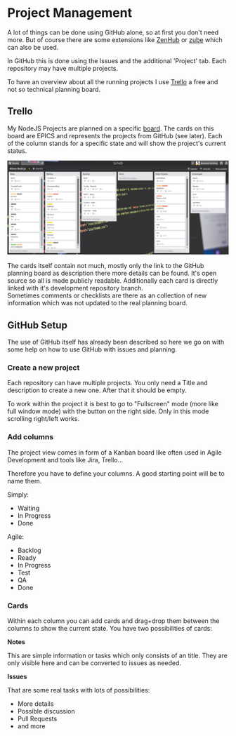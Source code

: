 # Project Management

A lot of things can be done using GitHub alone, so at first you don't need more.
But of course there are some extensions like [ZenHub](https://www.zenhub.com/)
or [zube](https://zube.io/) which can also be used.

In GitHub this is done using the Issues and the additional 'Project' tab. Each repository
may have multiple projects.

To have an overview about all the running projects I use [Trello](https://trello.com/)
a free and not so technical planning board.


## Trello

My NodeJS Projects are planned on a specific [board](https://trello.com/b/lOY5hCx7/alinex-node-js).
The cards on this board are EPICS and represents the projects from GitHub (see later).
Each of the column stands for a specific state and will show the project's current
status.

![Trello example](trello.png)

The cards itself contain not much, mostly only the link to the GitHub planning board
as description there more details can be found. It's open source so all is made publicly
readable. Additionally each card is directly linked with it's development repository
branch.<br/>
Sometimes comments or checklists are there as an collection of new information which
was not updated to the real planning board.


## GitHub Setup

The use of GitHub itself has already been described so here we go on with some help
on how to use GitHub with issues and planning.

### Create a new project

Each repository can have multiple projects. You only need a Title and description
to create a new one. After that it should be empty.

To work within the project it is best to go to "Fullscreen" mode (more like full
window mode) with the button on the right side. Only in this mode scrolling right/left
works.

### Add columns

The project view comes in form of a Kanban board like often used in Agile Development
and tools like Jira, Trello...

Therefore you have to define your columns. A good starting point will be to
name them.

Simply:
- Waiting
- In Progress
- Done

Agile:
- Backlog
- Ready
- In Progress
- Test
- QA
- Done

### Cards

Within each column you can add cards and drag+drop them between the columns to show
the current state. You have two possibilities of cards:

__Notes__

This are simple information or tasks which only consists of an title. They are only
visible here and can be converted to issues as needed.

__Issues__

That are some real tasks with lots of possibilities:
- More details
- Possible discussion
- Pull Requests
- and more

